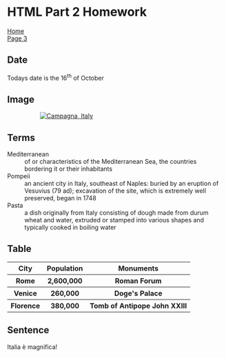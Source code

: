 <h1>HTML Part 2 Homework</h1>
<p>
   <a href="index.html">Home</a> <br>
   <a href="page3.html">Page 3</a>
</p>

<h2> Date </h2>
<p> Todays date is the 16<sup>th</sup> of October </p>

<h2>Image</h2>
<a href="https://farm1.staticflickr.com/764/22977803505_ab110041ca_b.jpg" title="View Image Source">
<img style="with:70%; border 2px solid red; margin-left:15%" src="https://farm1.staticflickr.com/764/22977803505_ab110041ca_b.jpg" alt="Campagna, Italy" >
   </a>

<h2> Terms </h2>
<dl>
   <dt>Mediterranean</dt>
   <dd>of or characteristics of the Mediterranean Sea, the countries bordering it or their inhabitants</dd>
   <dt>Pompeii</dt>
   <dd>an ancient city in Italy, southeast of Naples: buried by an eruption of Vesuvius (79 ad); excavation of the site, which is extremely well preserved, began in 1748</dd>
   <dt>Pasta</dt>
   <dd>a dish originally from Italy consisting of dough made from durum wheat and water, extruded or stamped into various shapes and typically cooked in boiling water</dd>
</dl>

<h2>Table</h2>
<table>
   <tr><th>City</th><th>Population</th><th>Monuments</th></tr>
   <tr><th>Rome</th><th>2,600,000</th><th>Roman Forum</th></tr>
   <tr><th>Venice</th><th>260,000</th><th>Doge's Palace</th></tr>
   <tr><th>Florence</th><th>380,000</th><th>Tomb of Antipope John XXIII</th></tr>
</table>

<h2>Sentence</h2>
<html lang="it">
   Italia è magnifica!
</html>
